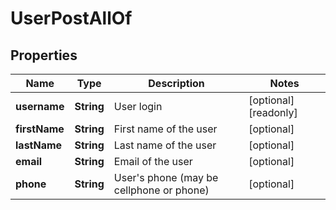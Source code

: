 

# UserPostAllOf


## Properties

| Name | Type | Description | Notes |
|------------ | ------------- | ------------- | -------------|
|**username** | **String** | User login |  [optional] [readonly] |
|**firstName** | **String** | First name of the user |  [optional] |
|**lastName** | **String** | Last name of the user |  [optional] |
|**email** | **String** | Email of the user |  [optional] |
|**phone** | **String** | User&#39;s phone (may be cellphone or phone) |  [optional] |



